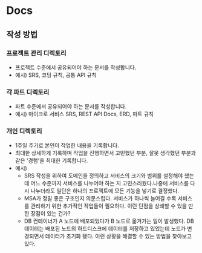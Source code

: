 # Docs

## 작성 방법

### 프로젝트 관리 디렉토리
- 프로젝트 수준에서 공유되어야 하는 문서를 작성합니다.
- 예시) SRS, 코딩 규칙, 공통 API 규칙
### 각 파트 디렉토리
- 파트 수준에서 공유되어야 하는 문서를 작성합니다.
- 예시) 마이크로 서비스 SRS, REST API Docs, ERD, 파트 규칙
### 개인 디렉토리
- 1주일 주기로 본인이 작업한 내용을 기록합니다.
- 최대한 상세하게 기록하며 작업을 진행하면서 고민했던 부분, 잘못 생각했던 부분과 같은 '경험'을 최대한 기록합니다.
- 예시)
    - SRS 작성을 위하여 도메인을 정의하고 서비스의 크기와 범위를 설정해야 했는데 어느 수준까지 서비스를 나누어야 하는 지 고민스러웠다.나중에 서비스를 다시 나누더라도 일단은 하나의 프로젝트에 모든
      기능을 넣기로 결정했다.
    - MSA가 정말 좋은 구조인지 의문스럽다. 서비스가 하나씩 늘어갈 수록 서비스를 관리하기 위한 추가적인 작업들이 필요하다. 이런 단점을 상쇄할 수 있을 만한 장점이 있는 건가?
    - DB 컨테이너가 A 노드에 배포되었다가 B 노드로 옮겨가는 일이 발생했다. DB 데이터는 배포된 노드의 하드디스크에 데이터를 저장하고 있었는데 노드가 변경되면서 데이터가 초기화 됐다. 이런 상황을
      해결할 수 있는 방법을 찾아보고 있다.